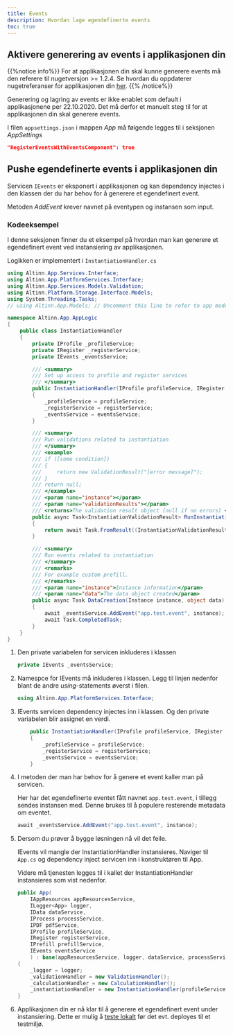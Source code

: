 ```yaml
---
title: Events
description: Hvordan lage egendefinerte events
toc: true
---
```


## Aktivere generering av events i applikasjonen din

{{%notice info%}}
For at applikasjonen din skal kunne generere events må den referere til nugetversjon >= 1.2.4.
Se hvordan du oppdaterer nugetreferanser for applikasjonen din [her](../update/#nuget-pakker).
{{% /notice%}}

Generering og lagring av events er ikke enablet som default i applikasjonene per 22.10.2020.
Det må derfor et manuelt steg til for at applikasjonen din skal generere events.

I filen `appsettings.json` i mappen _App_ må følgende legges til i seksjonen _AppSettings_

```json
"RegisterEventsWithEventsComponent": true
```

## Pushe egendefinerte events i applikasjonen din

Servicen `IEvents` er eksponert i applikasjonen og kan dependency injectes
i den klassen der du har behov for å generere et egendefinert event. 

Metoden _AddEvent_ krever navnet på eventypen og instansen som input.

### Kodeeksempel

I denne seksjonen finner du et eksempel på hvordan man kan generere
et egendefinert event ved instansiering av applikasjonen.

Logikken er implementert i `InstantiationHandler.cs`

```cs
using Altinn.App.Services.Interface;
using Altinn.App.PlatformServices.Interface;
using Altinn.App.Services.Models.Validation;
using Altinn.Platform.Storage.Interface.Models;
using System.Threading.Tasks;
// using Altinn.App.Models; // Uncomment this line to refer to app model(s)

namespace Altinn.App.AppLogic
{
    public class InstantiationHandler
    {
        private IProfile _profileService;
        private IRegister _registerService;
        private IEvents _eventsService;

        /// <summary>
        /// Set up access to profile and register services
        /// </summary>
        public InstantiationHandler(IProfile profileService, IRegister registerService, IEvents eventsService)
        {
            _profileService = profileService;
            _registerService = registerService;
            _eventsService = eventsService;
        }

        /// <summary>
        /// Run validations related to instantiation
        /// </summary>
        /// <example>
        /// if ([some condition])
        /// {
        ///     return new ValidationResult("[error message]");
        /// }
        /// return null;
        /// </example>
        /// <param name="instance"></param>
        /// <param name="validationResults"></param>
        /// <returns>The validation result object (null if no errors) </returns>
        public async Task<InstantiationValidationResult> RunInstantiationValidation(Instance instance)
        {
            return await Task.FromResult((InstantiationValidationResult)null);
        }

        /// <summary>
        /// Run events related to instantiation
        /// </summary>
        /// <remarks>
        /// For example custom prefill.
        /// </remarks>
        /// <param name="instance">Instance information</param>
        /// <param name="data">The data object created</param>
        public async Task DataCreation(Instance instance, object data)
        {
            await _eventsService.AddEvent("app.test.event", instance);
            await Task.CompletedTask;
        }
    }
}
```

1. Den private variabelen for servicen inkluderes i klassen

    ```cs
    private IEvents _eventsService;
    ```

2. Namespce for IEvents må inkluderes i klassen. 
    Legg til linjen nedenfor blant de andre _using_-statements øverst i filen.

    ```cs
    using Altinn.App.PlatformServices.Interface;
    ```

3. IEvents servicen dependency injectes inn i klassen. Og den private variabelen blir assignet en verdi.

    ```cs
        public InstantiationHandler(IProfile profileService, IRegister registerService, IEvents eventsService)
        {
            _profileService = profileService;
            _registerService = registerService;
            _eventsService = eventsService;
        }
    ```

4. I metoden der man har behov for å genere et event kaller man på servicen.

    Her har det egendefinerte eventet fått navnet `app.test.event`,
    i tillegg sendes instansen med. Denne brukes til å populere resterende metadata om eventet.

    ```cs
    await _eventsService.AddEvent("app.test.event", instance);  
   ```

5. Dersom du prøver å bygge løsningen nå vil det feile.

    IEvents vil mangle der InstantiationHandler instansieres. Naviger til `App.cs`
    og dependency inject servicen inn i konstruktøren til App.

    Videre må tjenesten legges til i kallet der InstantiationHandler instansieres som vist nedenfor.

    ```cs
    public App(
        IAppResources appResourcesService,
        ILogger<App> logger,
        IData dataService,
        IProcess processService,
        IPDF pdfService,
        IProfile profileService,
        IRegister registerService,
        IPrefill prefillService,
        IEvents eventsService
        ) : base(appResourcesService, logger, dataService, processService, pdfService, prefillService)
    {
        _logger = logger;
        _validationHandler = new ValidationHandler();
        _calculationHandler = new CalculationHandler();
        _instantiationHandler = new InstantiationHandler(profileService, registerService, eventsService);
    }
    ```

6. Applikasjonen din er nå klar til å generere et egendefinert event under instansiering.
Dette er mulig å [teste lokalt](https://github.com/Altinn/altinn-studio/blob/master/LOCALAPP.md) før det evt. deployes til et testmiljø.